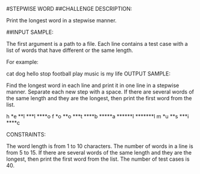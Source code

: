 #STEPWISE WORD
##CHALLENGE DESCRIPTION:

Print the longest word in a stepwise manner.

##INPUT SAMPLE:

The first argument is a path to a file. Each line contains a test case with a list of words that have different or the same length.

For example:

cat dog hello
stop football play
music is my life
OUTPUT SAMPLE:

Find the longest word in each line and print it in one line in a stepwise manner. Separate each new step with a space. If there are several words of the same length and they are the longest, then print the first word from the list.


h *e **l ***l ****o
f *o **o ***t ****b *****a ******l *******l
m *u **s ***i ****c

CONSTRAINTS:

The word length is from 1 to 10 characters.
The number of words in a line is from 5 to 15.
If there are several words of the same length and they are the longest, then print the first word from the list.
The number of test cases is 40.